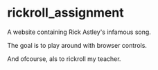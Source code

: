 # rickroll_assignment
A website containing Rick Astley's infamous song.

The goal is to play around with browser controls. 

And ofcourse, als to rickroll my teacher. 
